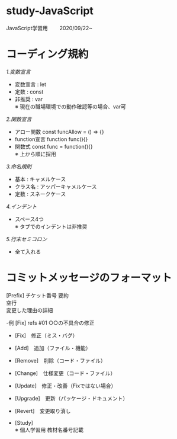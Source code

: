 # study-JavaScript
JavaScript学習用　　
2020/09/22~

# コーディング規約
*1.変数宣言*
- 変数宣言 : let
- 定数 : const
- 非推奨 : var  
※ 現在の職場環境での動作確認等の場合、var可

*2.関数宣言*
- アロー関数 const funcAllow = () => {}
- function宣言 function func(){}
- 関数式 const func = function(){}  
※ 上から順に採用

*3.命名規則*
- 基本 : キャメルケース
- クラス名 : アッパーキャメルケース
- 定数 : スネークケース

*4.インデント*
- スペース4つ  
※ タブでのインデントは非推奨

*5.行末セミコロン*
- 全て入れる

# コミットメッセージのフォーマット
[Prefix] チケット番号 要約  
空行  
変更した理由の詳細  

-例
[Fix] refs #01 ○○の不具合の修正

- [Fix]　修正（ミス・バグ）
- [Add]　追加（ファイル・機能）
- [Remove]　削除（コード・ファイル）
- [Change]　仕様変更（コード・ファイル）
- [Update]　修正・改善（Fixではない場合）
- [Upgrade]　更新（パッケージ・ドキュメント）
- [Revert]　変更取り消し  
  
- [Study]  
※ 個人学習用 教材名番号記載  